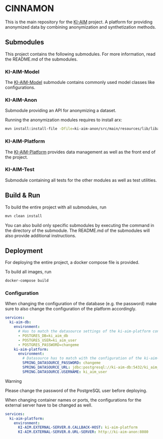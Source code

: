 # CINNAMON

This is the main repository for the [KI-AIM](https://www.forschung-it-sicherheit-kommunikationssysteme.de/projekte/ki-aim) project.
A platform for providing anonymized data by combining anonymization and synthetization methods.

## Submodules

This project contains the following submodules.
For more information, read the README.md of the submodules.

### KI-AIM-Model

The [KI-AIM-Model](./ki-aim-model/README.md) submodule contains commonly used model classes like configurations.

### KI-AIM-Anon
Submodule providing an API for anonymizing a dataset.

Running the anonymization modules requires to install arx:
```bash
mvn install:install-file -Dfile=ki-aim-anon/src/main/resources/lib/libarx-3.9.1.jar -DgroupId=org.deidentifier -DartifactId=arx -Dversion=3.9.1 -Dpackaging=jar
```

### KI-AIM-Platform

The [KI-AIM-Platform](./ki-aim-platform/README.md) provides data management as well as the front end of the project.

### KI-AIM-Test

Submodule containing all tests for the other modules as well as test utilities.

## Build & Run
To build the entire project with all submodules, run

```bash
mvn clean install
```

You can also build only specific submodules by executing the command in the directory of the submodule.
The README.md of the submodules will also provide additional instructions.

## Deployment

For deploying the entire project, a docker compose file is provided.

To build all images, run

```bash
docker-compose build
```

### Configuration

When changing the configuration of the database (e.g. the password) make sure to also change the configuration of the platform accordingly.

```yaml
services:
  ki-aim-db:
    environment:
      # Has to match the datasource settings of the ki-aim-platform container
      - POSTGRES_DB=ki_aim_db
      - POSTGRES_USER=ki_aim_user
      - POSTGRES_PASSWORD=changeme
    ki-aim-platform:
      environment:
        # Datasource has to match with the configuration of the ki-aim-db container
        SPRING_DATASOURCE_PASSWORD: changeme
        SPRING_DATASOURCE_URL: jdbc:postgresql://ki-aim-db:5432/ki_aim_db
        SPRING.DATASOURCE.USERNAME: ki_aim_user
```

> [!WARNING]
> Please change the password of the PostgreSQL user before deploying.

When changing container names or ports, the configurations for the external server have to be changed as well.

```yaml
services:
  ki-aim-platform:
    environment:
      KI-AIM.EXTERNAL-SERVER.0.CALLBACK-HOST: ki-aim-platform
      KI-AIM.EXTERNAL-SERVER.0.URL-SERVER: http://ki-aim-anon:8080
```
